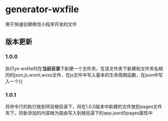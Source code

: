 # generator-wxfile
用于快速创建微信小程序开发的文件

## 版本更新
### 1.0.0
执行yo wxfile时在**当前目录**下新建一个文件夹，在该文件夹下新建和文件夹名相同的json,js,wxml,wxss文件，在js文件中写入基本的生命周期函数，在json中写入一个{}

### 1.0.1
将命令行的执行放到项目根目录下，将在1.0.0版本中新建的文件放到pages文件夹下，将新添加的内容做为路由写入到根目录下的app.json的pages属性中